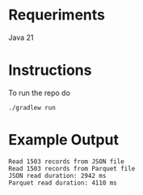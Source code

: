 # Requeriments
Java 21

# Instructions
To run the repo do
```
./gradlew run
```

# Example Output
```
Read 1503 records from JSON file
Read 1503 records from Parquet file
JSON read duration: 2942 ms
Parquet read duration: 4110 ms
```